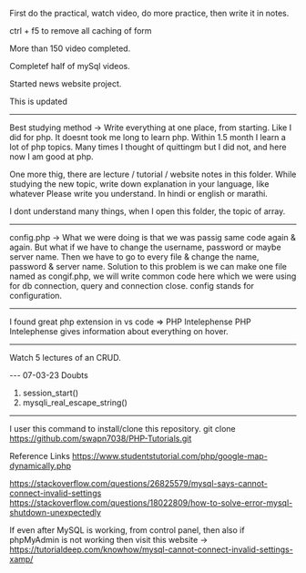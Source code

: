First do the practical, watch video, do more practice, then write it in notes.

ctrl + f5 to remove all caching of form

More than 150 video completed.

Completef half of mySql videos.

Started news website project.

This is updated

---

Best studying method
-> Write everything at one place, from starting. Like I did for php. It doesnt took me long to learn php. Within 1.5 month I learn a lot of php topics.
Many times I thought of quittingm but I did not, and here now I am good at php.

One more thig, there are lecture / tutorial / website notes in this folder. While studying the new topic, write down explanation in your language, like whatever Please write you understand. In hindi or english or marathi.

I dont understand many things, when I open this folder, the topic of array.

---

config.php
-> What we were doing is that we was passig same code again & again. But what if we have to change the username, password or maybe server name. Then we have to go to every file & change the name, password & server name.
Solution to this problem is we can make one file named as congif.php, we will write common code here which we were using for db connection, query and connection close.
config stands for configuration.

---

I found great php extension in vs code => PHP Intelephense
PHP Intelephense gives information about everything on hover.

---

Watch 5 lectures of an CRUD.

--- 07-03-23
Doubts

1. session_start()
2. mysqli_real_escape_string()

---

I user this command to install/clone this repository.
git clone https://github.com/swapn7038/PHP-Tutorials.git

Reference Links
https://www.studentstutorial.com/php/google-map-dynamically.php

https://stackoverflow.com/questions/26825579/mysql-says-cannot-connect-invalid-settings
https://stackoverflow.com/questions/18022809/how-to-solve-error-mysql-shutdown-unexpectedly

If even after MySQL is working, from control panel, then also if phpMyAdmin is not working then visit this website ->
https://tutorialdeep.com/knowhow/mysql-cannot-connect-invalid-settings-xamp/

